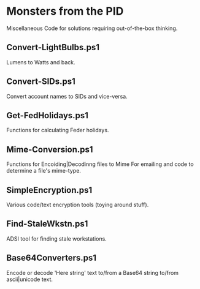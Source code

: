 # Monsters from the PID
Miscellaneous Code for solutions requiring out-of-the-box thinking.

## Convert-LightBulbs.ps1
Lumens to Watts and back.

## Convert-SIDs.ps1
Convert account names to SIDs and vice-versa.

## Get-FedHolidays.ps1
Functions for calculating Feder holidays. 

## Mime-Conversion.ps1
Functions for Encoiding|Decodinng files to Mime For emailing and code to determine a file's mime-type.

## SimpleEncryption.ps1
Various code/text encryption tools (toying around stuff).

## Find-StaleWkstn.ps1
ADSI tool for finding stale workstations.

## Base64Converters.ps1
Encode or decode 'Here string' text to/from a Base64 string to/from ascii|unicode text.
